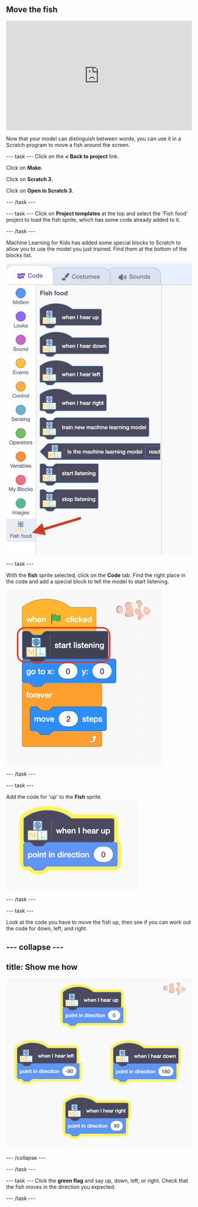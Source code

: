 ## Move the fish

<html>
<div style="position: relative; width: 100%; overflow: hidden; padding-top: 56.25%;">
<p><iframe style="position: absolute; top: 0; left: 0; right: 0; width: 100%; height: 100%; border: none;" src="https://www.youtube.com/embed/Gy54IjEGRTY?rel=0&cc_load_policy=1" width="560" height="315" allowfullscreen allow="accelerometer; autoplay; clipboard-write; encrypted-media; gyroscope; picture-in-picture; web-share"></iframe></p>
</div>
</html>

Now that your model can distinguish between words, you can use it in a Scratch program to move a fish around the screen.

--- task ---
Click on the **< Back to project** link.

Click on **Make**.

Click on **Scratch 3**.

Click on **Open in Scratch 3**.

--- /task ---

--- task ---
Click on **Project templates** at the top and select the 'Fish food' project to load the fish sprite, which has some code already added to it. 

--- /task ---

Machine Learning for Kids has added some special blocks to Scratch to allow you to use the model you just trained. Find them at the bottom of the blocks list.

![A list of new blocks created by Machine Learning for Kids, including instructions such as 'Start listening', 'Stop listening', and 'When I hear left'.](images/new-blocks.png)


--- task ---

With the **fish** sprite selected, click on the **Code** tab. Find the right place in the code and add a special block to tell the model to start listening. 

![In the fish sprite, a 'start listening' block is added after the 'when flag clicked' block.](images/start-listening.png)

--- /task ---

--- task ---

Add the code for 'up' to the **Fish** sprite. 
![In the fish sprite, a 'when I hear up' block is added, then a 'point in direction 0' block.](images/starter-code.png)

--- /task ---

--- task ---

Look at the code you have to move the fish up, then see if you can work out the code for down, left, and right.

--- collapse ---
---
title: Show me how
---

![Three more pairs of blocks are added: 'When I hear left' and 'point in direction -90'; 'When I hear right' and 'point in direction 90'; 'When I hear down' and 'point in direction 180'.](images/finished-code.png)

--- /collapse ---

--- /task ---

--- task ---
Click the **green flag** and say up, down, left, or right. Check that the fish moves in the direction you expected. 

--- /task ---






